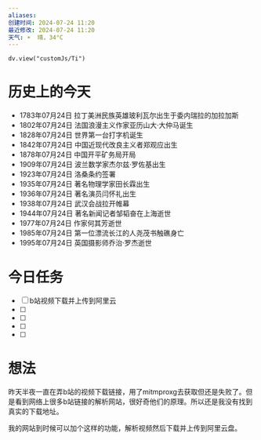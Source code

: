 ```yaml
---
aliases: 
创建时间: 2024-07-24 11:20
最近修改: 2024-07-24 11:20
天气: ☀️  晴，34°C 
---
```



```dataviewjs
dv.view("customJs/Ti")
```
#  历史上的今天
- 1783年07月24日 拉丁美洲民族英雄玻利瓦尔出生于委内瑞拉的加拉加斯
- 1802年07月24日 法国浪漫主义作家亚历山大·大仲马诞生
- 1828年07月24日 世界第一台打字机诞生
- 1842年07月24日 中国近现代改良主义者郑观应出生
- 1878年07月24日 中国开平矿务局开局
- 1909年07月24日 波兰数学家杰尔兹·罗佐基出生
- 1923年07月24日 洛桑条约签署
- 1935年07月24日 著名物理学家田长霖出生
- 1936年07月24日 著名演员闫怀礼出生
- 1938年07月24日 武汉会战拉开帷幕
- 1944年07月24日 著名新闻记者邹韬奋在上海逝世
- 1977年07月24日 作家何其芳逝世
- 1985年07月24日 第一位漂流长江的人尧茂书触礁身亡
- 1995年07月24日 英国摄影师乔治·罗杰逝世

# 今日任务
- [ ] b站视频下载并上传到阿里云
- [ ] 
- [ ] 
- [ ] 
- [ ] 

# 想法
昨天半夜一直在弄b站的视频下载链接，用了mitmproxg去获取但还是失败了。但是看到网络上很多b站链接的解析网站，很好奇他们的原理。所以还是我没有找到真实的下载地址。

我的网站到时候可以加个这样的功能，解析视频然后下载并上传到阿里云盘。


























































































































































































































































































































































































































































































































































































































































































































































































































































































































































































































































































































































































































































































































































































































































































































































































































































































































































































































































































































































































































































































































































































































































































































































































































































































































































































































































































































































































































































































































































































































































































































































































































































































































































































































































































































































































































































































































































































































































































































































































































































































































































































































































































































































































































































































































































































































































































































































































































































































































































































































































































































































































































































































































































































































































































































































































































































































































































































































































































































































































































































































































































































































































































































































































































































































































































































































































































































































































































































































































































































































































































































































































































































































































































































































































































































































































































































































































































































































































































































































































































































































































































































































































































































































































































































































































































































































































































































































































































































































































































































































































































































































































































































































































































































































































































































































































































































































































































































































































































































































































































































































































































































































































































































































































































































































































































































































































































































































































































































































































































































































































































































































































































































































































































































































































































































































































































































































































































































































































































































































































































































































































































































































































































































































































































































































































































































































































































































































































































































































































































































































































































































































































































































































































































































































































































































































































































































































































































































































































































































































































































































































































































































































































































































































































































































































































































































































































































































































































































































































































































































































































































































































































































































































































































































































































































































































































































































































































































































































































































































































































































































































































































































































































































































































































































































































































































































































































































































































































































































































































































































































































































































































































































































































































































































































































































































































































































































































































































































































































































































































































































































































































































































































































































































































































































































































































































































































































































































































































































































































































































































































































































































































































































































































































































































































































































































































































































































































































































































































































































































































































































































































































































































































































































































































































































































































































































































































































































































































































































































































































































































































































































































































































































































































































































































































































































































































































































































































































































































































































































































































































































































































































































































































































































































































































































































































































































































































































































































































































































































































































































































































































































































































































































































































































































































































































































































































































































































































































































































































































































































































































































































































































































































































































































































































































































































































































































































































































































































































































































































































































































































































































































































































































































































































































































































































































































































































































































































































































































































































































































































































































































































































































































































































































































































































































































































































































































































































































































































































































































































































































































































































































































































































































































































































































































































































































































































































































































































































































































































































































































































































































































































































































































































































































































































































































































































































































































































































































































































































































































































































































































































































































































































































































































































































































































































































































































































































































































































































































































































































































































































































































































































































































































































































































































































































































































































































































































































































































































































































































































































































































































































































































































































































































































































































































































































































































































































































































































































































































































































































































































































































































































































































































































































































































































































































































































































































































































































































































































































































































































































































































































































































































































































































































































































































































































































































































































































































































































































































































































































































































































































































































































































































































































































































































































































































































































































































































































































































































































































































































































































































































































































































































































































































































































































































































































































































































































































































































































































































































































































































































































































































































































































































































































































































































































































































































































































































































































































































































































































































































































































































































































































































































































































































































































































































































































































































































































































































































































































































































































































































































































































































































































































































































































































































































































































































































































































































































































































































































































































































































































































































































































































































































































































































































































































































































































































































































































































































































































































































































































































































































































































































































































































































































































































































































































































































































































































































































































































































































































































































































































































































































































































































































































































































































































































































































































































































































































































































































































































































































































































































































































































































































































































































































































































































































































































































































































































































































































































































































































































































































































































































































































































































































































































































































































































































































































































































































































































































































































































































































































































































































































































































































































































































































































































































































































































































































































































































































































































































































































































































































































































































































































































































































































































































































































































































































































































































































































































































































































































































































































































































































































































































































































































































































































































































































































































































































































































































































































































































































































































































































































































































































































































































































































































































































































































































































































































































































































































































































































































































































































































































































































































































































































































































































































































































































































































































































































































































































































































































































































































































































































































































































































































































































































































































































































































































































































































































































































































































































































































































































































































































































































































































































































































































































































































































































































































































































































































































































































































































































































































































































































































































































































































































































































































































































